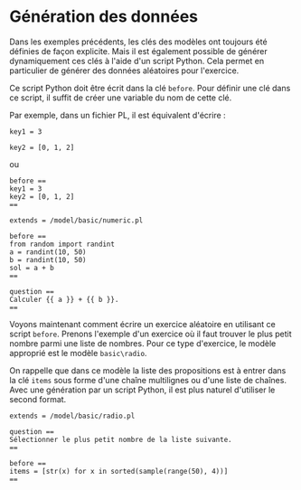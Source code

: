 # Génération des données

Dans les exemples précédents, les clés des modèles ont toujours été définies de façon explicite. Mais il est également possible de générer dynamiquement ces clés à l'aide d'un script Python. Cela permet en particulier de générer des données aléatoires pour l'exercice.

Ce script Python doit être écrit dans la clé `before`. Pour définir une clé dans ce script, il suffit de créer une variable du nom de cette clé.

Par exemple, dans un fichier PL, il est équivalent d'écrire :

```
key1 = 3

key2 = [0, 1, 2]
```

ou

```
before ==
key1 = 3
key2 = [0, 1, 2]
==
```

```
extends = /model/basic/numeric.pl

before ==
from random import randint
a = randint(10, 50)
b = randint(10, 50)
sol = a + b
==

question ==
Calculer {{ a }} + {{ b }}.
==
```

Voyons maintenant comment écrire un exercice aléatoire en utilisant ce script `before`. Prenons l'exemple d'un exercice où il faut trouver le plus petit nombre parmi une liste de nombres. Pour ce type d'exercice, le modèle approprié est le modèle `basic\radio`.

On rappelle que dans ce modèle la liste des propositions est à entrer dans la clé `items` sous forme d'une chaîne multilignes ou d'une liste de chaînes. Avec une génération par un script Python, il est plus naturel d'utiliser le second format.

```
extends = /model/basic/radio.pl

question ==
Sélectionner le plus petit nombre de la liste suivante.
==

before ==
items = [str(x) for x in sorted(sample(range(50), 4))]
==
```
